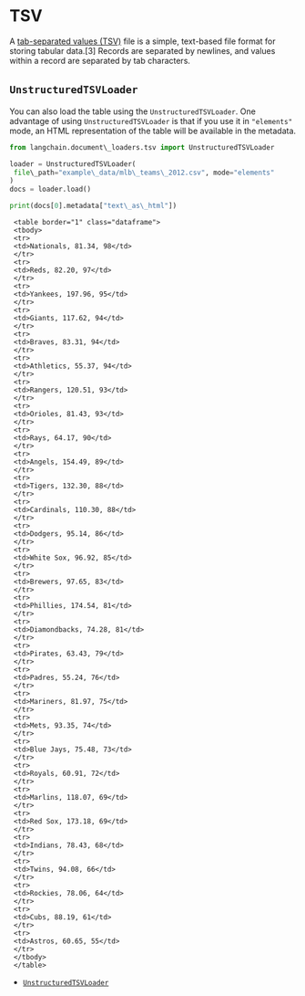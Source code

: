 # TSV

A [tab-separated values (TSV)](https://en.wikipedia.org/wiki/Tab-separated_values) file is a simple, text-based file format for storing tabular data.\[3\] Records are separated by newlines, and values within a record are separated by tab characters.

## `UnstructuredTSVLoader`[​](#unstructuredtsvloader "Direct link to unstructuredtsvloader")

You can also load the table using the `UnstructuredTSVLoader`. One advantage of using `UnstructuredTSVLoader` is that if you use it in `"elements"` mode, an HTML representation of the table will be available in the metadata.

```python
from langchain.document\_loaders.tsv import UnstructuredTSVLoader  

```

```python
loader = UnstructuredTSVLoader(  
 file\_path="example\_data/mlb\_teams\_2012.csv", mode="elements"  
)  
docs = loader.load()  

```

```python
print(docs[0].metadata["text\_as\_html"])  

```

```text
 <table border="1" class="dataframe">  
 <tbody>  
 <tr>  
 <td>Nationals, 81.34, 98</td>  
 </tr>  
 <tr>  
 <td>Reds, 82.20, 97</td>  
 </tr>  
 <tr>  
 <td>Yankees, 197.96, 95</td>  
 </tr>  
 <tr>  
 <td>Giants, 117.62, 94</td>  
 </tr>  
 <tr>  
 <td>Braves, 83.31, 94</td>  
 </tr>  
 <tr>  
 <td>Athletics, 55.37, 94</td>  
 </tr>  
 <tr>  
 <td>Rangers, 120.51, 93</td>  
 </tr>  
 <tr>  
 <td>Orioles, 81.43, 93</td>  
 </tr>  
 <tr>  
 <td>Rays, 64.17, 90</td>  
 </tr>  
 <tr>  
 <td>Angels, 154.49, 89</td>  
 </tr>  
 <tr>  
 <td>Tigers, 132.30, 88</td>  
 </tr>  
 <tr>  
 <td>Cardinals, 110.30, 88</td>  
 </tr>  
 <tr>  
 <td>Dodgers, 95.14, 86</td>  
 </tr>  
 <tr>  
 <td>White Sox, 96.92, 85</td>  
 </tr>  
 <tr>  
 <td>Brewers, 97.65, 83</td>  
 </tr>  
 <tr>  
 <td>Phillies, 174.54, 81</td>  
 </tr>  
 <tr>  
 <td>Diamondbacks, 74.28, 81</td>  
 </tr>  
 <tr>  
 <td>Pirates, 63.43, 79</td>  
 </tr>  
 <tr>  
 <td>Padres, 55.24, 76</td>  
 </tr>  
 <tr>  
 <td>Mariners, 81.97, 75</td>  
 </tr>  
 <tr>  
 <td>Mets, 93.35, 74</td>  
 </tr>  
 <tr>  
 <td>Blue Jays, 75.48, 73</td>  
 </tr>  
 <tr>  
 <td>Royals, 60.91, 72</td>  
 </tr>  
 <tr>  
 <td>Marlins, 118.07, 69</td>  
 </tr>  
 <tr>  
 <td>Red Sox, 173.18, 69</td>  
 </tr>  
 <tr>  
 <td>Indians, 78.43, 68</td>  
 </tr>  
 <tr>  
 <td>Twins, 94.08, 66</td>  
 </tr>  
 <tr>  
 <td>Rockies, 78.06, 64</td>  
 </tr>  
 <tr>  
 <td>Cubs, 88.19, 61</td>  
 </tr>  
 <tr>  
 <td>Astros, 60.65, 55</td>  
 </tr>  
 </tbody>  
 </table>  

```

- [`UnstructuredTSVLoader`](#unstructuredtsvloader)

